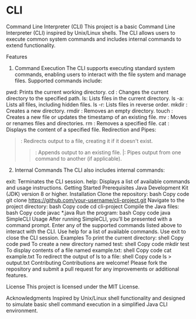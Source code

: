   # CLI
Command Line Interpreter (CLI)
This project is a basic Command Line Interpreter (CLI) inspired by Unix/Linux shells. The CLI allows users to execute common system commands and includes internal commands to extend functionality.

Features
1. Command Execution
The CLI supports executing standard system commands, enabling users to interact with the file system and manage files. Supported commands include:

pwd: Prints the current working directory.
cd <directory>: Changes the current directory to the specified path.
ls: Lists files in the current directory.
ls -a: Lists all files, including hidden files.
ls -r: Lists files in reverse order.
mkdir <directory>: Creates a new directory.
rmdir <directory>: Removes an empty directory.
touch <file>: Creates a new file or updates the timestamp of an existing file.
mv <source> <destination>: Moves or renames files and directories.
rm <file>: Removes a specified file.
cat <file>: Displays the content of a specified file.
Redirection and Pipes:
>: Redirects output to a file, creating it if it doesn't exist.
>>: Appends output to an existing file.
|: Pipes output from one command to another (if applicable).
2. Internal Commands
The CLI also includes internal commands:

exit: Terminates the CLI session.
help: Displays a list of available commands and usage instructions.
Getting Started
Prerequisites
Java Development Kit (JDK) version 8 or higher.
Installation
Clone the repository:
bash
Copy code
git clone https://github.com/your-username/cli-project.git
Navigate to the project directory:
bash
Copy code
cd cli-project
Compile the Java files:
bash
Copy code
javac *.java
Run the program:
bash
Copy code
java SimpleCLI
Usage
After running SimpleCLI, you’ll be presented with a command prompt.
Enter any of the supported commands listed above to interact with the CLI.
Use help for a list of available commands.
Use exit to close the CLI session.
Examples
To print the current directory:
shell
Copy code
pwd
To create a new directory named test:
shell
Copy code
mkdir test
To display contents of a file named example.txt:
shell
Copy code
cat example.txt
To redirect the output of ls to a file:
shell
Copy code
ls > output.txt
Contributing
Contributions are welcome! Please fork the repository and submit a pull request for any improvements or additional features.

License
This project is licensed under the MIT License.

Acknowledgments
Inspired by Unix/Linux shell functionality and designed to simulate basic shell command execution in a simplified Java CLI environment.
